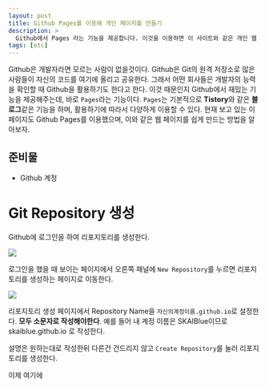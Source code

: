 ```yaml
---
layout: post
title: Github Pages를 이용해 개인 페이지를 만들기
description: >
  Github에서 Pages 라는 기능을 제공합니다. 이것을 이용하면 이 사이트와 같은 개인 웹 페이지를 만들 수 있습니다. Github Pages 기능을 이용하는 방법을 알아보겠습니다.
tags: [etc]
---
```


Github은 개발자라면 모르는 사람이 없을것이다. Github은 Git의 원격 저장소로 많은 사람들이 자신의 코드를 여기에 올리고 공유한다. 그래서 어떤 회사들은 개발자의 능력을 확인할 때 Github을 활용하기도 한다고 한다. 이것 때문인지 Github에서 재밌는 기능을 제공해주는데, 바로 `Pages`라는 기능이다. `Pages`는 기본적으로 **Tistory**와 같은 **블로그**같은 기능을 하며, 활용하기에 따라서 다양하게 이용할 수 있다. 현재 보고 있는 이 페이지도 Github Pages를 이용했으며, 이와 같은 웹 페이지를 쉽게 만드는 방법을 알아보자.

## 준비물
* Github 계정
# Git Repository 생성
Github에 로그인을 하여 리포지토리를 생성한다.

![]("https://skaiblue.github.io/assets/img/posts/etc/githubpage/1.png",)

로그인을 했을 때 보이는 페이지에서 오른쪽 패널에 `New Repository`를 누르면 리포지토리를 생성하는 페이지로 이동한다.

![]("https://skaiblue.github.io/assets/img/posts/etc/githubpage/2.png",)

리포지토리 생성 페이지에서 Repository Name을 `자신의계정이름.github.io`로 설정한다.
**모두 소문자로 작성해야한다**.
예를 들어 내 계정 이름은 SKAIBlue이므로 skaiblue.github.io 로 작성한다.

설명은 원하는대로 작성한뒤 다른건 건드리지 않고 `Create Repository`를 눌러 리포지토리를 생성한다.

이제 여기에